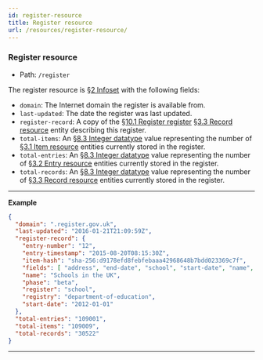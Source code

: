 ```yaml
---
id: register-resource
title: Register resource
url: /resources/register-resource/
---
```


### Register resource


* Path: `/register`

The register resource is <a href="#infoset">§2 Infoset</a> with the following fields:

* `domain`: The Internet domain the register is available from.
* `last-updated`: The date the register was last updated.
* `register-record`: A copy of the <a href="#register-register">§10.1 Register register</a> <a href="#record-resource">§3.3 Record resource</a> entity describing this register.
* `total-items`: An <a href="#integer-datatype">§8.3 Integer datatype</a> value representing the number of <a href="#item-resource">§3.1 Item resource</a> entities currently stored in the register.
* `total-entries`: An <a href="#integer-datatype">§8.3 Integer datatype</a> value representing the number of <a href="#entry-resource">§3.2 Entry resource</a> entities currently stored in the register.
* `total-records`: An <a href="#integer-datatype">§8.3 Integer datatype</a> value representing the number of <a href="#record-resource">§3.3 Record resource</a> entities currently stored in the register.

---

**Example**

```json
{
  "domain": ".register.gov.uk",
  "last-updated": "2016-01-21T21:09:59Z",
  "register-record": {
    "entry-number": "12",
    "entry-timestamp": "2015-08-20T08:15:30Z",
    "item-hash": "sha-256:d9178efd8febfebaaa42968648b7bdd023369c7f",
    "fields": [ "address", "end-date", "school", "start-date", "name", "website" ],
    "name": "Schools in the UK",
    "phase": "beta",
    "register": "school",
    "registry": "department-of-education",
    "start-date": "2012-01-01"
  },
  "total-entries": "109001",
  "total-items": "109009",
  "total-records": "30522"
}
```

---


